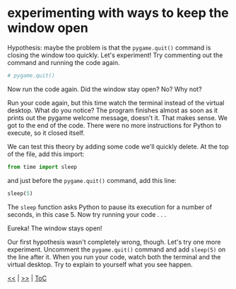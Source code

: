 # experimenting with ways to keep the window open

Hypothesis: maybe the problem is that the `pygame.quit()` command is closing the
window too quickly. Let's experiment! Try commenting out the command and running
the code again.

```python
# pygame.quit()
```

Now run the code again. Did the window stay open? No? Why not?

Run your code again, but this time watch the terminal instead of the virtual
desktop. What do you notice? The program finishes almost as soon as it prints
out the pygame welcome message, doesn't it. That makes sense. We got to the end
of the code. There were no more instructions for Python to execute, so it closed
itself.

We can test this theory by adding some code we'll quickly delete. At the top of
the file, add this import:

```python
from time import sleep
```

and just before the `pygame.quit()` command, add this line:

```python
sleep(5)
```

The `sleep` function asks Python to pause its execution for a number of seconds,
in this case 5. Now try running your code . . .

Eureka! The window stays open!

Our first hypothesis wasn't completely wrong, though. Let's try one more
experiment. Uncomment the `pygame.quit()` command and add `sleep(5)` on the line
after it. When you run your code, watch both the terminal and the virtual
desktop. Try to explain to yourself what you see happen.

[<<](guide_017.md) | [>>](guide_019.md) | [ToC](toc.md)
